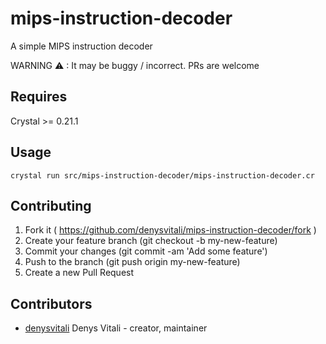 # mips-instruction-decoder

A simple MIPS instruction decoder

WARNING ⚠ : It may be buggy / incorrect. PRs are welcome

## Requires

Crystal >= 0.21.1

## Usage

`crystal run src/mips-instruction-decoder/mips-instruction-decoder.cr`

## Contributing

1. Fork it ( https://github.com/denysvitali/mips-instruction-decoder/fork )
2. Create your feature branch (git checkout -b my-new-feature)
3. Commit your changes (git commit -am 'Add some feature')
4. Push to the branch (git push origin my-new-feature)
5. Create a new Pull Request

## Contributors

- [denysvitali](https://github.com/denysvitali) Denys Vitali - creator, maintainer
